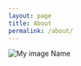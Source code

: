 ```yaml
---
layout: page
title: About
permalink: /about/
---
```


![My image Name]({{site.baseurl}}/assets/images/profile_photo.jpg)


